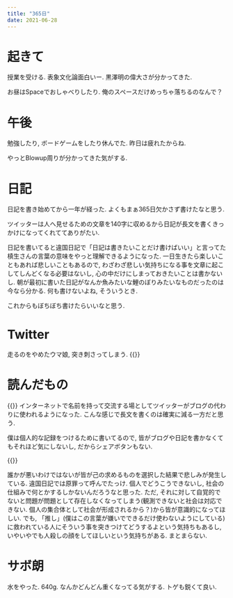 ```yaml
---
title: "365日"
date: 2021-06-28
---
```


# 起きて
授業を受ける. 表象文化論面白いー. 黒澤明の偉大さが分かってきた.

お昼はSpaceでおしゃべりしたり. 俺のスペースだけめっちゃ落ちるのなんで？

# 午後
勉強したり, ボードゲームをしたり休んでた. 昨日は疲れたからね.

やっとBlowup周りが分かってきた気がする.
# 日記
日記を書き始めてから一年が経った. よくもまぁ365日欠かさず書けたなと思う.

ツイッターは人へ見せるための文章を140字に収めるから日記が長文を書くきっかけになってくれててありがたい.

日記を書いてると違国日記で「日記は書きたいことだけ書けばいい」と言ってた槙生さんの言葉の意味をやっと理解できるようになった. 一日生きたら楽しいこともあれば悲しいこともあるので, わざわざ悲しい気持ちになる事を文章に起こしてしんどくなる必要はないし, 心の中だけにしまっておきたいことは書かないし. 朝が最初に書いた日記がなんか魚みたいな鯉のぼりみたいなものだったのは今なら分かる. 何も書けないよね, そういうとき.

これからもぼちぼち書けたらいいなと思う.

# Twitter
走るのをやめたウマ娘, 突き刺さってしまう.
{{<tweet user="dango_bot" id="1409457706147061764">}}


# 読んだもの

{{<tweet user="dango_bot" id="1409167269930815488">}}
インターネットで名前を持って交流する場としてツイッターがブログの代わりに使われるようになった. こんな感じで長文を書くのは確実に減る一方だと思う.

僕は個人的な記録をつけるために書いてるので, 皆がブログや日記を書かなくてもそれほど気にしないし, だからシェアボタンもない.

{{<tweet user="dango_bot" id="1409438860191272962">}}

誰かが悪いわけではないが皆が己の求めるものを選択した結果で悲しみが発生している. 違国日記では原罪って呼んでたっけ. 個人でどうこうできないし, 社会の仕組みで何とかするしかないんだろうなと思った. ただ, それに対して自覚的でないと問題が問題として存在しなくなってしまう(観測できないと社会は対応できない. 個人の集合体として社会が形成されるから？)から皆が意識的になってほしい. でも, 「推し」(僕はこの言葉が嫌いでできるだけ使わないようにしている)に救われている人にそういう事を突きつけてどうするよという気持ちもあるし, いやいやでも人殺しの顔をしてほしいという気持ちがある. まとまらない.

# サボ朗
水をやった. 640g.
なんかどんどん重くなってる気がする. トゲも鋭くて良い.